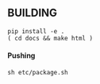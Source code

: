 ## BUILDING

```
pip install -e .
( cd docs && make html )
```

#### Pushing
```
sh etc/package.sh
```
